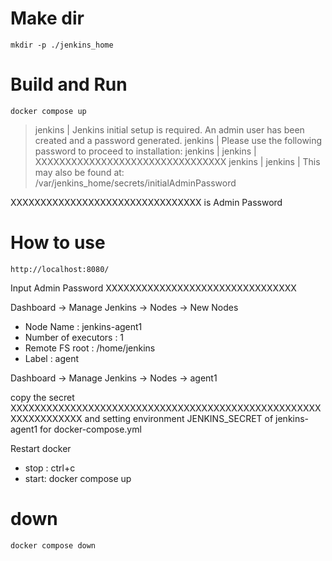 # Make dir
```
mkdir -p ./jenkins_home
```

# Build and Run
```
docker compose up
```

> jenkins | Jenkins initial setup is required. An admin user has been created and a password generated.
> jenkins | Please use the following password to proceed to installation:
> jenkins |
> jenkins | XXXXXXXXXXXXXXXXXXXXXXXXXXXXXXXX
> jenkins |
> jenkins | This may also be found at: /var/jenkins_home/secrets/initialAdminPassword

XXXXXXXXXXXXXXXXXXXXXXXXXXXXXXXX is Admin Password

# How to use
```
http://localhost:8080/
```
Input Admin Password XXXXXXXXXXXXXXXXXXXXXXXXXXXXXXXX

Dashboard -> Manage Jenkins -> Nodes -> New Nodes

* Node Name           : jenkins-agent1
* Number of executors : 1
* Remote FS root      : /home/jenkins
* Label               : agent

Dashboard -> Manage Jenkins -> Nodes -> agent1

copy the secret XXXXXXXXXXXXXXXXXXXXXXXXXXXXXXXXXXXXXXXXXXXXXXXXXXXXXXXXXXXXXXXX
and setting environment JENKINS_SECRET of jenkins-agent1 for docker-compose.yml

Restart docker
* stop : ctrl+c
* start: docker compose up

# down
```
docker compose down
```


